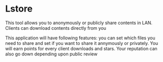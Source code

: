 Lstore
======

This tool allows you to anonymously or publicly share contents in LAN. Clients can download contents
directly from you


This application will have following features: 
    you can set which files you need to share and set if you want to share it annymously or privately.
    You will earn points for every client downloads and stars. Your reputation can also go down depending
    upon public review
